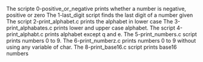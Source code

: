 The scripte 0-positive_or_negative prints whether a number is negative, positive or zero
The 1-last_digit script finds the last digit of a number given
The script 2-print_alphabet.c prints the alphabet in lower case
The 3-print_alphabates.c prints lower and upper case alphabet.
The script 4-print_alphabt.c prints alphabet except q and e.
The 5-print_numbers.c script prints numbers 0 to 9.
The 6-print_numberz.c prints numbers 0 to 9 without using any variable of char.
The 8-print_base16.c script prints base16 numbers
